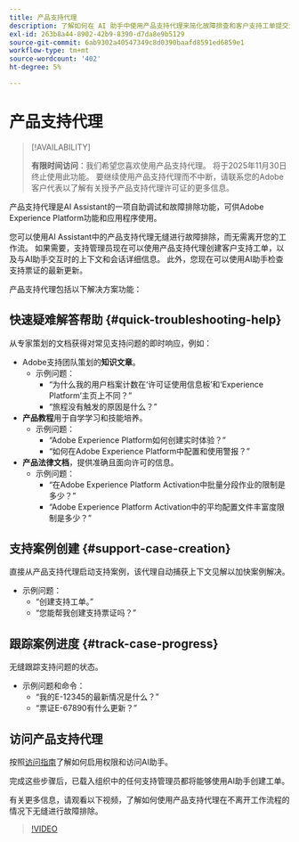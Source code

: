 ```yaml
---
title: 产品支持代理
description: 了解如何在 AI 助手中使用产品支持代理来简化故障排查和客户支持工单提交流程。
exl-id: 263b8a44-8902-42b9-8390-d7da8e9b5129
source-git-commit: 6ab9302a40547349c8d0390baafd8591ed6859e1
workflow-type: tm+mt
source-wordcount: '402'
ht-degree: 5%

---
```


# 产品支持代理

>[!AVAILABILITY]
>
>**有限时间访问**：我们希望您喜欢使用产品支持代理。 将于2025年11月30日终止使用此功能。 要继续使用产品支持代理而不中断，请联系您的Adobe客户代表以了解有关授予产品支持代理许可证的更多信息。

产品支持代理是AI Assistant的一项自助调试和故障排除功能，可供Adobe Experience Platform功能和应用程序使用。

您可以使用AI Assistant中的产品支持代理无缝进行故障排除，而无需离开您的工作流。 如果需要，支持管理员现在可以使用产品支持代理创建客户支持工单，以及与AI助手交互时的上下文和会话详细信息。 此外，您现在可以使用AI助手检查支持票证的最新更新。

产品支持代理包括以下解决方案功能：

## 快速疑难解答帮助 {#quick-troubleshooting-help}

从专家策划的文档获得对常见支持问题的即时响应，例如：

* Adobe支持团队策划的&#x200B;**知识文章**。
   * 示例问题：
      * “为什么我的用户档案计数在‘许可证使用信息板’和‘Experience Platform’主页上不同？”
      * “旅程没有触发的原因是什么？”
* **产品教程**&#x200B;用于自学学习和技能培养。
   * 示例问题：
      * “Adobe Experience Platform如何创建实时体验？”
      * “如何在Adobe Experience Platform中配置和使用警报？”
* **产品法律文档**，提供准确且面向许可的信息。
   * 示例问题：
      * “在Adobe Experience Platform Activation中批量分段作业的限制是多少？”
      * “Adobe Experience Platform Activation中的平均配置文件丰富度限制是多少？”

## 支持案例创建 {#support-case-creation}

直接从产品支持代理启动支持案例，该代理自动捕获上下文见解以加快案例解决。

* 示例问题：
   * “创建支持工单。”
   * “您能帮我创建支持票证吗？”

## 跟踪案例进度 {#track-case-progress}

无缝跟踪支持问题的状态。

* 示例问题和命令：
   * “我的E-12345的最新情况是什么？”
   * “票证E-67890有什么更新？”

## 访问产品支持代理

按照[访问指南](../access.md)了解如何启用权限和访问AI助手。

完成这些步骤后，已载入组织中的任何支持管理员都将能够使用AI助手创建工单。

有关更多信息，请观看以下视频，了解如何使用产品支持代理在不离开工作流程的情况下无缝进行故障排除。

>[!VIDEO](https://video.tv.adobe.com/v/3443193?learn=on&captions=chi_hans)

